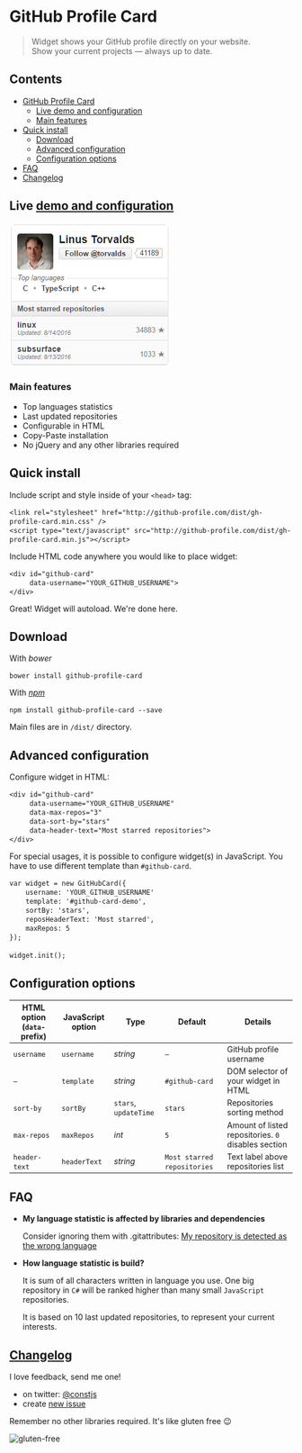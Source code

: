 # GitHub Profile Card

> Widget shows your GitHub profile directly on your website.  
Show your current projects — always up to date.

## Contents

  * [GitHub Profile Card](#github-profile-card)
     * [Live demo and configuration](#live-demo-and-configuration)
     * [Main features](#main-features)
  * [Quick install](#quick-install)
    * [Download](#download)
    * [Advanced configuration](#advanced-configuration)
    * [Configuration options](#configuration-options)
  * [FAQ](#faq)
  * [Changelog](#changelog)

## Live [demo and configuration](http://github-profile.com/demo/)
![Screenshot](./demo/screenshot.png)

### Main features

- Top languages statistics
- Last updated repositories
- Configurable in HTML
- Copy-Paste installation
- No jQuery and any other libraries required

## Quick install

Include script and style inside of your `<head>` tag:

```
<link rel="stylesheet" href="http://github-profile.com/dist/gh-profile-card.min.css" />
<script type="text/javascript" src="http://github-profile.com/dist/gh-profile-card.min.js"></script>
```

Include HTML code anywhere you would like to place widget: 

```
<div id="github-card"
     data-username="YOUR_GITHUB_USERNAME">
</div>
```

Great! Widget will autoload. We're done here.

## Download

With *bower*

```
bower install github-profile-card
```

With [*npm*](https://www.npmjs.com/package/github-profile-card)

```
npm install github-profile-card --save
```

Main files are in `/dist/` directory.

## Advanced configuration

Configure widget in HTML:

```
<div id="github-card"
     data-username="YOUR_GITHUB_USERNAME"
     data-max-repos="3"
     data-sort-by="stars"
     data-header-text="Most starred repositories">
</div>
```

For special usages, it is possible to configure widget(s) in JavaScript.
You have to use different template than `#github-card`.

```
var widget = new GitHubCard({
    username: 'YOUR_GITHUB_USERNAME'
    template: '#github-card-demo',
    sortBy: 'stars',
    reposHeaderText: 'Most starred',
    maxRepos: 5
});

widget.init();
```

## Configuration options   

HTML option (`data-` prefix)      | JavaScript option | Type                 | Default        | Details
---               | ---               | ---                  | ---            | ---
`username`   | `username`        | *string*			 | `—`            | GitHub profile username
`—`               | `template`        | *string*             | `#github-card` | DOM selector of your widget in HTML
`sort-by`    | `sortBy`          | `stars`, `updateTime`| `stars`        | Repositories sorting method
`max-repos`  | `maxRepos`        | *int*			     | `5`			  | Amount of listed repositories. `0` disables section
`header-text`| `headerText`      | *string*             | `Most starred repositories` | Text label above repositories list                           

## FAQ

- **My language statistic is affected by libraries and dependencies**

  Consider ignoring them with .gitattributes: [My repository is detected as the wrong language](https://github.com/github/linguist#overrides)

- **How language statistic is build?**
 
  It is sum of all characters written in language you use.
 One big repository in `C#` will be ranked higher than many small `JavaScript` repositories.

  It is based on 10 last updated repositories, to represent your current interests.
  

## [Changelog](https://github.com/piotrl/github-profile-card/releases)

I love feedback, send me one!

- on twitter: [@constjs](https://twitter.com/constjs) 
- create [new issue](https://github.com/piotrl/github-profile-card/issues/new)

Remember no other libraries required. It's like gluten free 😉

![gluten-free](http://forthebadge.com/images/badges/gluten-free.svg)
